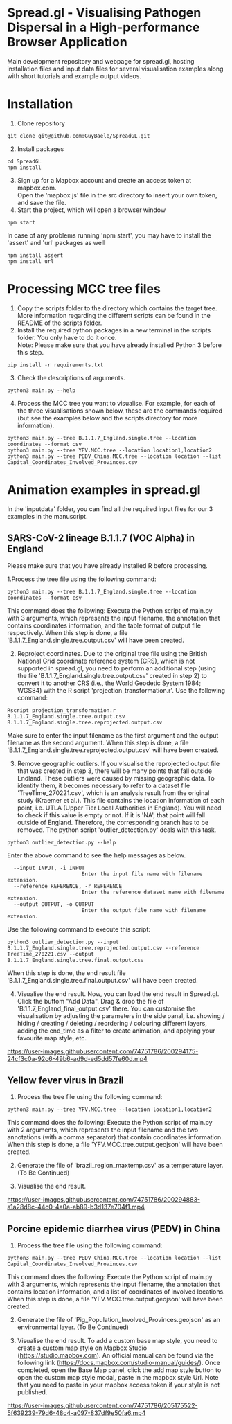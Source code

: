 # Spread.gl - Visualising Pathogen Dispersal in a High-performance Browser Application
Main development repository and webpage for spread.gl, hosting installation files and input data files for several visualisation examples along with short tutorials and example output videos.

# Installation
1. Clone repository
```
git clone git@github.com:GuyBaele/SpreadGL.git
```
2. Install packages
```
cd SpreadGL
npm install
```
3. Sign up for a Mapbox account and create an access token at mapbox.com.  
   Open the 'mapbox.js' file in the src directory to insert your own token, and save the file.
4. Start the project, which will open a browser window
```
npm start
```
In case of any problems running 'npm start', you may have to install the 'assert' and 'url' packages as well
```
npm install assert
npm install url
```

# Processing MCC tree files
1. Copy the scripts folder to the directory which contains the target tree. More information regarding the different scripts can be found in the README of the scripts folder.
2. Install the required python packages in a new terminal in the scripts folder. You only have to do it once.  
   Note: Please make sure that you have already installed Python 3 before this step. 
```
pip install -r requirements.txt
```
3. Check the descriptions of arguments.
```
python3 main.py --help
```
4. Process the MCC tree you want to visualise. For example, for each of the three visualisations shown below, these are the commands required (but see the examples below and the scripts directory for more information).
```
python3 main.py --tree B.1.1.7_England.single.tree --location coordinates --format csv
python3 main.py --tree YFV.MCC.tree --location location1,location2
python3 main.py --tree PEDV_China.MCC.tree --location location --list Capital_Coordinates_Involved_Provinces.csv
```

# Animation examples in spread.gl
In the 'inputdata' folder, you can find all the required input files for our 3 examples in the manuscript.

## SARS-CoV-2 lineage B.1.1.7 (VOC Alpha) in England
Please make sure that you have already installed R before processing.

1.Process the tree file using the following command:
```
python3 main.py --tree B.1.1.7_England.single.tree --location coordinates --format csv
```
This command does the following: Execute the Python script of main.py with 3 arguments, which represents the input filename, the annotation that contains coordinates information, and the table format of output file respectively. When this step is done, a file 'B.1.1.7_England.single.tree.output.csv' will have been created.

2. Reproject coordinates. Due to the original tree file using the British National Grid coordinate reference system (CRS), which is not supported in spread.gl, you need to perform an additional step (using the file 'B.1.1.7_England.single.tree.output.csv' created in step 2) to convert it to another CRS (i.e., the World Geodetic System 1984; WGS84) with the R script 'projection_transformation.r'. Use the following command:
```
Rscript projection_transformation.r B.1.1.7_England.single.tree.output.csv B.1.1.7_England.single.tree.reprojected.output.csv
```
Make sure to enter the input filename as the first argument and the output filename as the second argument. When this step is done, a file 'B.1.1.7_England.single.tree.reprojected.output.csv' will have been created.

3. Remove geographic outliers. If you visualise the reprojected output file that was created in step 3, there will be many points that fall outside Endland. These outliers were caused by missing geographic data. To identify them, it becomes necessary to refer to a dataset file 'TreeTime_270221.csv', which is an analysis result from the original study (Kraemer et al.). This file contains the location information of each point, i.e. UTLA (Upper Tier Local Authorities in England). You will need to check if this value is empty or not. If it is 'NA', that point will fall outside of England. Therefore, the corresponding branch has to be removed. The python script 'outlier_detection.py' deals with this task.
```
python3 outlier_detection.py --help
```
Enter the above command to see the help messages as below.
```
  --input INPUT, -i INPUT
                        Enter the input file name with filename extension.
  --reference REFERENCE, -r REFERENCE
                        Enter the reference dataset name with filename extension.
  --output OUTPUT, -o OUTPUT
                        Enter the output file name with filename extension.
```
Use the following command to execute this script:
```
python3 outlier_detection.py --input B.1.1.7_England.single.tree.reprojected.output.csv --reference TreeTime_270221.csv --output B.1.1.7_England.single.tree.final.output.csv
```
When this step is done, the end result file 'B.1.1.7_England.single.tree.final.output.csv' will have been created.

4. Visualise the end result.
Now, you can load the end result in Spread.gl. Click the buttom "Add Data". Drag & drop the file of 'B.1.1.7_England_final_output.csv' there. You can customise the visualisation by adjusting the parameters in the side panal, i.e. showing / hiding / creating / deleting / reordering / colouring different layers, adding the end_time as a filter to create animation, and applying your favourite map style, etc.

https://user-images.githubusercontent.com/74751786/200294175-24cf3c0a-92c6-49b6-ad9d-ed5dd57fe60d.mp4

## Yellow fever virus in Brazil
1. Process the tree file using the following command:
```
python3 main.py --tree YFV.MCC.tree --location location1,location2
```
This command does the following: Execute the Python script of main.py with 2 arguments, which represents the input filename and the two annotations (with a comma separator) that contain coordinates information. When this step is done, a file 'YFV.MCC.tree.output.geojson' will have been created.

2. Generate the file of 'brazil_region_maxtemp.csv' as a temperature layer. (To Be Continued)

3. Visualise the end result.

https://user-images.githubusercontent.com/74751786/200294883-a1a28d8c-44c0-4a0a-ab89-b3d137e704f1.mp4

## Porcine epidemic diarrhea virus (PEDV) in China
1. Process the tree file using the following command:
```
python3 main.py --tree PEDV_China.MCC.tree --location location --list Capital_Coordinates_Involved_Provinces.csv
```
This command does the following: Execute the Python script of main.py with 3 arguments, which represents the input filename, the annotation that contains location information, and a list of coordinates of involved locations. When this step is done, a file 'YFV.MCC.tree.output.geojson' will have been created.

2. Generate the file of 'Pig_Population_Involved_Provinces.geojson' as an environmental layer. (To Be Continued)

3. Visualise the end result. To add a custom base map style, you need to create a custom map style on Mapbox Studio (https://studio.mapbox.com). An official manual can be found via the following link (https://docs.mapbox.com/studio-manual/guides/). Once completed, open the Base Map panel, click the add map style button to open the custom map style modal, paste in the mapbox style Url. Note that you need to paste in your mapbox access token if your style is not published.

https://user-images.githubusercontent.com/74751786/205175522-5f639239-79d6-48c4-a097-837df9e50fa6.mp4
